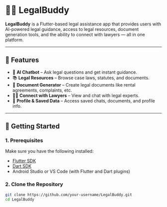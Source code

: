 # 🧑‍⚖️ LegalBuddy

**LegalBuddy** is a Flutter-based legal assistance app that provides users with AI-powered legal guidance, access to legal resources, document generation tools, and the ability to connect with lawyers — all in one platform.

---

## 📱 Features

- 🤖 **AI Chatbot** – Ask legal questions and get instant guidance.
- 📚 **Legal Resources** – Browse case laws, statutes, and documents.
- 📝 **Document Generator** – Create legal documents like rental agreements, complaints, etc.
- 👨‍⚖️ **Connect with Lawyers** – View and chat with legal experts.
- 💾 **Profile & Saved Data** – Access saved chats, documents, and profile info.

---

## 🚀 Getting Started

### 1. Prerequisites

Make sure you have the following installed:

- [Flutter SDK](https://flutter.dev/docs/get-started/install)
- [Dart SDK](https://dart.dev/get-dart)
- Android Studio or VS Code (with Flutter and Dart plugins)

### 2. Clone the Repository

```bash
git clone https://github.com/your-username/LegalBuddy.git
cd LegalBuddy
